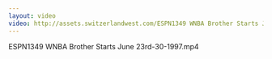 ```yaml
---
layout: video
video: http://assets.switzerlandwest.com/ESPN1349 WNBA Brother Starts June 23rd-30-1997.mp4
---
```

ESPN1349 WNBA Brother Starts June 23rd-30-1997.mp4

